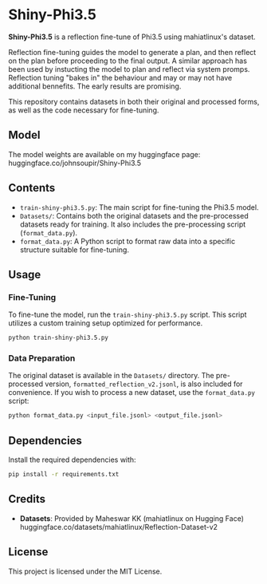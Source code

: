 
# Shiny-Phi3.5

**Shiny-Phi3.5** is a reflection fine-tune of Phi3.5 using mahiatlinux's dataset. 

Reflection fine-tuning guides the model to generate a plan, and then reflect on the plan before proceeding to the final output. A similar approach has been used by instucting the model to plan and reflect via system promps. Reflection tuning "bakes in" the behaviour and may or may not have additional bennefits. The early results are promising.


This repository contains datasets in both their original and processed forms, as well as the code necessary for fine-tuning.
## Model
The model weights are available on my huggingface page:
huggingface.co/johnsoupir/Shiny-Phi3.5


## Contents

- `train-shiny-phi3.5.py`: The main script for fine-tuning the Phi3.5 model.
- `Datasets/`: Contains both the original datasets and the pre-processed datasets ready for training. It also includes the pre-processing script (`format_data.py`).
- `format_data.py`: A Python script to format raw data into a specific structure suitable for fine-tuning.

## Usage

### Fine-Tuning

To fine-tune the model, run the `train-shiny-phi3.5.py` script. This script utilizes a custom training setup optimized for performance.

```sh
python train-shiny-phi3.5.py
```
### Data Preparation

The original dataset is available in the `Datasets/` directory. The pre-processed version, `formatted_reflection_v2.jsonl`, is also included for convenience. If you wish to process a new dataset, use the `format_data.py` script:

```sh
python format_data.py <input_file.jsonl> <output_file.jsonl>
```


## Dependencies

Install the required dependencies with:

```sh
pip install -r requirements.txt
```

## Credits

- **Datasets**: Provided by Maheswar KK (mahiatlinux on Hugging Face) huggingface.co/datasets/mahiatlinux/Reflection-Dataset-v2


## License

This project is licensed under the MIT License.